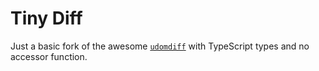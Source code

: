 # Tiny Diff

Just a basic fork of the awesome [`udomdiff`](https://github.com/WebReflection/udomdiff) with TypeScript types and no accessor function.
